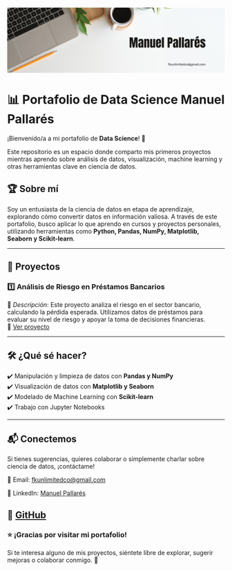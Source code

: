![Banner](https://raw.githubusercontent.com/pallax22/Portfolio/main/.github/image.png)
# 📊 Portafolio de Data Science  Manuel Pallarés 

¡Bienvenido/a a mi portafolio de **Data Science**! 🚀  

Este repositorio es un espacio donde comparto mis primeros proyectos mientras aprendo sobre análisis de datos, visualización, machine learning y otras herramientas clave en ciencia de datos.  

## 🏆 Sobre mí  
Soy un entusiasta de la ciencia de datos en etapa de aprendizaje, explorando cómo convertir datos en información valiosa. A través de este portafolio, busco aplicar lo que aprendo en cursos y proyectos personales, utilizando herramientas como **Python, Pandas, NumPy, Matplotlib, Seaborn y Scikit-learn**.  

---

## 📂 Proyectos  

### 1️⃣ **Análisis de Riesgo en Préstamos Bancarios**  
📌 *Descripción*: Este proyecto analiza el riesgo en el sector bancario, calculando la pérdida esperada. Utilizamos datos de préstamos para evaluar su nivel de riesgo y apoyar la toma de decisiones financieras.   
📁 [Ver proyecto](https://github.com/pallax22/Portfolio/tree/main/Proyecto%20Riesgos)  


---

## 🛠️ ¿Qué sé hacer?  
✔️ Manipulación y limpieza de datos con **Pandas y NumPy**  
✔️ Visualización de datos con **Matplotlib y Seaborn**  
✔️ Modelado de Machine Learning con **Scikit-learn**  
✔️ Trabajo con Jupyter Notebooks  

---

## 📬 Conectemos  
Si tienes sugerencias, quieres colaborar o simplemente charlar sobre ciencia de datos, ¡contáctame!  

📧 Email: fkunlimitedco@gmail.com

🔗 LinkedIn: [Manuel Pallarés](https://www.linkedin.com/in/manuelpallar%C3%A9sp%C3%A9rez/)

📂  [GitHub](https://github.com/pallax22)
---

### ⭐ ¡Gracias por visitar mi portafolio!  
Si te interesa alguno de mis proyectos, siéntete libre de explorar, sugerir mejoras o colaborar conmigo. 🚀
